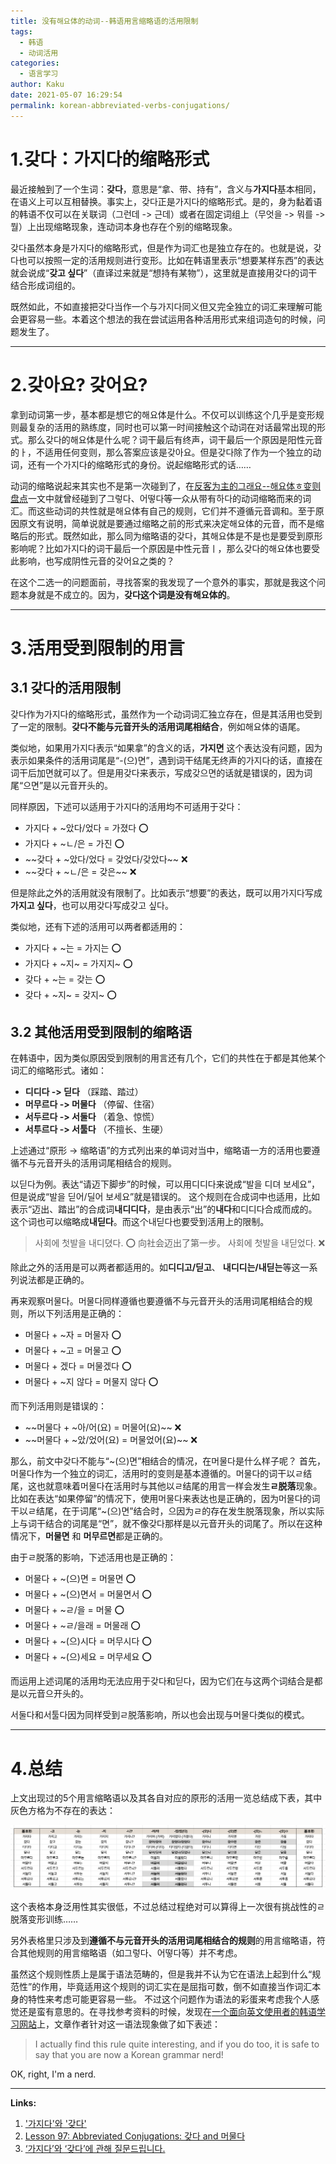 ```yaml
---
title: 没有해요体的动词--韩语用言缩略语的活用限制
tags:
  - 韩语
  - 动词活用
categories:
  - 语言学习
author: Kaku
date: 2021-05-07 16:29:54
permalink: korean-abbreviated-verbs-conjugations/
---
```


# 1.갖다：가지다的缩略形式

最近接触到了一个生词：**갖다**，意思是“拿、带、持有”，含义与**가지다**基本相同，在语义上可以互相替换。事实上，갖다正是가지다的缩略形式。是的，身为黏着语的韩语不仅可以在关联词（그런데 -> 근데）或者在固定词组上（무엇을 -> 뭐를 -> 뭘）上出现缩略现象，连动词本身也存在个别的缩略现象。

갖다虽然本身是가지다的缩略形式，但是作为词汇也是独立存在的。也就是说，갖다也可以按照一定的活用规则进行变形。比如在韩语里表示“想要某样东西”的表达就会说成“**갖고 싶다**”（直译过来就是“想持有某物”），这里就是直接用갖다的词干结合形成词组的。

既然如此，不如直接把갖다当作一个与가지다同义但又完全独立的词汇来理解可能会更容易一些。本着这个想法的我在尝试运用各种活用形式来组词造句的时候，问题发生了。

<!--more-->

---

# 2.갖아요? 갖어요?

拿到动词第一步，基本都是想它的해요体是什么。不仅可以训练这个几乎是变形规则最复杂的活用的熟练度，同时也可以第一时间接触这个动词在对话最常出现的形式。那么갖다的해요体是什么呢？词干最后有终声，词干最后一个原因是阳性元音的ㅏ，不适用任何变则，那么答案应该是갖아요。但是갖다除了作为一个独立的动词，还有一个가지다的缩略形式的身份。说起缩略形式的话……

动词的缩略说起来其实也不是第一次碰到了，在[反客为主的그래요--해요体ㅎ变则盘点](/haeyo-hieuh-irregular/#3-指示词特例)一文中就曾经碰到了그렇다、어떻다等一众从带有하다的动词缩略而来的词汇。而这些动词的共性就是해요体有自己的规则，它们并不遵循元音调和。至于原因原文有说明，简单说就是要通过缩略之前的形式来决定해요体的元音，而不是缩略后的形式。既然如此，那么同为缩略语的갖다，其해요体是不是也是要受到原形影响呢？比如가지다的词干最后一个原因是中性元音ㅣ，那么갖다的해요体也要受此影响，也写成阴性元音的갖어요之类的？

在这个二选一的问题面前，寻找答案的我发现了一个意外的事实，那就是我这个问题本身就是不成立的。因为，**갖다这个词是没有해요体的**。

---

# 3.活用受到限制的用言

## 3.1 갖다的活用限制

갖다作为가지다的缩略形式，虽然作为一个动词词汇独立存在，但是其活用也受到了一定的限制。**갖다不能与元音开头的活用词尾相结合**，例如해요体的语尾。

类似地，如果用가지다表示“如果拿”的含义的话，**가지면** 这个表达没有问题，因为表示如果条件的活用词尾是“-(으)면”，遇到词干结尾无终声的가지다的话，直接在词干后加면就可以了。但是用갖다来表示，写成갖으면的话就是错误的，因为词尾“으면”是以元音开头的。

同样原因，下述可以适用于가지다的活用均不可适用于갖다：

- 가지다 + ~았다/었다 = 가졌다 ⭕️
- 가지다 + ~ㄴ/은 = 가진 ⭕️
- ~~갖다 + ~았다/었다 = 갖었다/갖았다~~ ❌
- ~~갖다 + ~ㄴ/은 = 갖은~~ ❌

但是除此之外的活用就没有限制了。比如表示“想要”的表达，既可以用가지다写成**가지고 싶다**，也可以用갖다写成갖고 싶다。

类似地，还有下述的活用可以两者都适用的：

- 가지다 + ~는 = 가지는 ⭕️
- 가지다 + \~지\~ = 가지지~ ⭕️
- 갖다 + ~는 = 갖는 ⭕️
- 갖다 + \~지\~ = 갖지~ ⭕️

## 3.2 其他活用受到限制的缩略语

在韩语中，因为类似原因受到限制的用言还有几个，它们的共性在于都是其他某个词汇的缩略形式。诸如：

- **디디다 -> 딛다** （踩踏、踏过）
- **머무르다 -> 머물다** （停留、住宿）
- **서두르다 -> 서둘다** （着急、惊慌）
- **서투르다 -> 서툴다** （不擅长、生硬）

上述通过“原形 -> 缩略语”的方式列出来的单词对当中，缩略语一方的活用也要遵循不与元音开头的活用词尾相结合的规则。

以딛다为例。表达“请迈下脚步”的时候，可以用디디다来说成“발을 디뎌 보세요”，但是说成“발을 딛어/딜어 보세요”就是错误的。
这个规则在合成词中也适用，比如表示“迈出、踏出”的合成词**내디디다**，是由表示“出”的**내다**和디디다合成而成的。这个词也可以缩略成**내딛다**。而这个내딛다也要受到活用上的限制。

> 사회에 첫발을 내디뎠다. ⭕️ 向社会迈出了第一步。
> 사회에 첫발을 내딛었다. ❌

除此之外的活用是可以两者都适用的。如**디디고/딛고**、 **내디디는/내딛는**等这一系列说法都是正确的。

再来观察머물다。머물다同样遵循也要遵循不与元音开头的活用词尾相结合的规则，所以下列活用是正确的：

- 머물다 + ~자 = 머물자 ⭕️
- 머물다 + ~고 = 머물고 ⭕️
- 머물다 + 겠다 = 머물겠다 ⭕️
- 머물다 + ~지 않다 = 머물지 않다 ⭕️

而下列活用则是错误的：

- ~~머물다 + ~아/어(요) = 머물어(요)~~ ❌
- ~~머물다 + ~았/었어(요) = 머물었어(요)~~ ❌

那么，前文中갖다不能与“\~(으)면”相结合的情况，在머물다是什么样子呢？
首先，머물다作为一个独立的词汇，活用时的变则是基本遵循的。머물다的词干以ㄹ结尾，这也就意味着머물다在活用时与其他以ㄹ结尾的用言一样会发生**ㄹ脱落**现象。
比如在表达“如果停留”的情况下，使用머물다来表达也是正确的，因为머물다的词干以ㄹ结尾，在于词尾“~(으)면”结合时，으因为ㄹ的存在发生脱落现象，所以实际上与词干结合的词尾是“면”，就不像갖다那样是以元音开头的词尾了。所以在这种情况下，**머물면** 和 **머무르면**都是正确的。

由于ㄹ脱落的影响，下述活用也是正确的：

- 머물다 + ~(으)면 = 머물면 ⭕️
- 머물다 + ~(으)면서 = 머물면서 ⭕️
- 머물다 + ~ㄹ/을 = 머물 ⭕️
- 머물다 + ~ㄹ/을래 = 머물래 ⭕️
- 머물다 + ~(으)시다 = 머무시다 ⭕️
- 머물다 + ~(으)세요 = 머무세요 ⭕️

而运用上述词尾的活用均无法应用于갖다和딛다，因为它们在与这两个词结合是都是以元音으开头的。

서둘다和서툴다因为同样受到ㄹ脱落影响，所以也会出现与머물다类似的模式。

---

# 4.总结

上文出现过的5个用言缩略语以及其各自对应的原形的活用一览总结成下表，其中灰色方格为不存在的表达：

![summary](/korean-abbreviated-verbs-conjugations/summary.png)

这个表格本身泛用性其实很低，不过总结过程绝对可以算得上一次很有挑战性的ㄹ脱落变形训练……

另外表格里只涉及到**遵循不与元音开头的活用词尾相结合的规则**的用言缩略语，符合其他规则的用言缩略语（如그렇다、어떻다等）并不考虑。

虽然这个规则性质上是属于语法范畴的，但是我并不认为它在语法上起到什么“规范性”的作用，毕竟适用这个规则的词汇实在是屈指可数，倒不如直接当作词汇本身的特性来考虑可能更容易一些。
不过这个问题作为语法的彩蛋来考虑我个人感觉还是蛮有意思的。在寻找参考资料的时候，发现在[一个面向英文使用者的韩语学习网站](https://www.howtostudykorean.com/upper-intermediate-korean-grammar/unit-4-lessons-92-100/lesson-97/)上，文章作者针对这一语法现象做了如下表述：

> I actually find this rule quite interesting, and if you do too, it is safe to say that you are now a Korean grammar nerd!

OK, right, I'm a nerd.

---

**Links:**

1. ['가지다'와 '갖다'](https://www.korean.go.kr/nkview/nknews/200309/62_3.html)
2. [Lesson 97: Abbreviated Conjugations: 갖다 and 머물다](https://www.howtostudykorean.com/upper-intermediate-korean-grammar/unit-4-lessons-92-100/lesson-97/)
3. [‘가지다’와 ‘갖다’에 관해 질문드립니다.](https://www.korean.go.kr/front/onlineQna/onlineQnaView.do?mn_id=216&qna_seq=114072)
